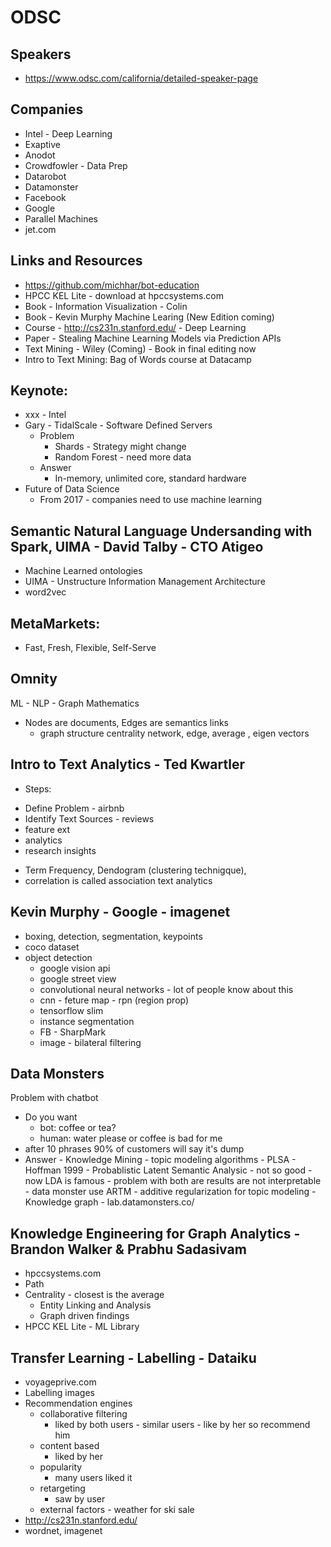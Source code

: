 # ODSC 

Speakers
--------
- https://www.odsc.com/california/detailed-speaker-page

Companies
----------
- Intel -  Deep Learning
- Exaptive
- Anodot
- Crowdfowler - Data Prep
- Datarobot
- Datamonster
- Facebook
- Google
- Parallel Machines
- jet.com

Links and Resources
-------------------

- https://github.com/michhar/bot-education
- HPCC KEL Lite - download at hpccsystems.com
- Book -  Information Visualization - Colin
- Book - Kevin Murphy Machine Learing (New Edition coming)
- Course - http://cs231n.stanford.edu/ - Deep Learning
- Paper - Stealing Machine Learning Models via Prediction APIs
- Text Mining - Wiley (Coming) - Book in final editing now
- Intro to Text Mining: Bag of Words course at Datacamp

Keynote:
--------
* xxx  - Intel 
* Gary - TidalScale - Software Defined Servers
  - Problem
    - Shards - Strategy might change 
    - Random Forest - need more data
  - Answer
    - In-memory, unlimited core, standard hardware
* Future of Data Science
  - From 2017 - companies need to use machine learning  


 Semantic Natural Language Undersanding with Spark, UIMA - David Talby - CTO Atigeo
 ----------------
 - Machine Learned ontologies
 - UIMA - Unstructure Information Management Architecture
 - word2vec


MetaMarkets:
--------------
 - Fast, Fresh, Flexible, Self-Serve


Omnity
-------
 ML - NLP - Graph Mathematics
 - Nodes are documents, Edges are semantics links
   - graph structure centrality network, edge, average , eigen vectors

Intro to Text Analytics - Ted Kwartler
----------------------
* Steps: 
 - Define Problem - airbnb 
 - Identify Text Sources - reviews
 - feature ext
 - analytics
 - research insights
* Term Frequency, Dendogram (clustering technigque), 
* correlation is called association text analytics


Kevin Murphy - Google - imagenet 
---------------
- boxing, detection, segmentation, keypoints
- coco dataset 
- object detection 
   - google vision api
   - google street view
   - convolutional neural networks - lot of people know about this
   - cnn - feture map - rpn (region prop)
   - tensorflow slim
   - instance segmentation
   - FB - SharpMark
   - image - bilateral filtering

Data Monsters
--------------
Problem with chatbot
 - Do you want 
    - bot: coffee or tea?
    - human: water please or coffee is bad for me
 - after 10 phrases 90% of customers will say it's dump     
 - Answer - Knowledge Mining 
          - topic modeling algorithms 
             - PLSA - Hoffman 1999 - Probablistic Latent Semantic Analysic - not so good
             - now LDA is famous
             - problem with both are results are not interpretable
             - data monster use ARTM - additive regularization for topic modeling
             - Knowledge graph - lab.datamonsters.co/

Knowledge Engineering for Graph Analytics - Brandon Walker & Prabhu Sadasivam
---------------------------- 
-  hpccsystems.com
- Path
- Centrality - closest is the average
  - Entity Linking and Analysis
  - Graph driven findings
 - HPCC KEL Lite - ML Library

Transfer Learning - Labelling - Dataiku 
-----------------
- voyageprive.com
- Labelling images
- Recommendation engines
  - collaborative filtering
    - liked by both users - similar users - like by her so recommend him
  - content based
    - liked by her
  - popularity
     - many users liked it
  - retargeting
     - saw by user
  - external factors - weather for ski sale  
- http://cs231n.stanford.edu/
- wordnet, imagenet

